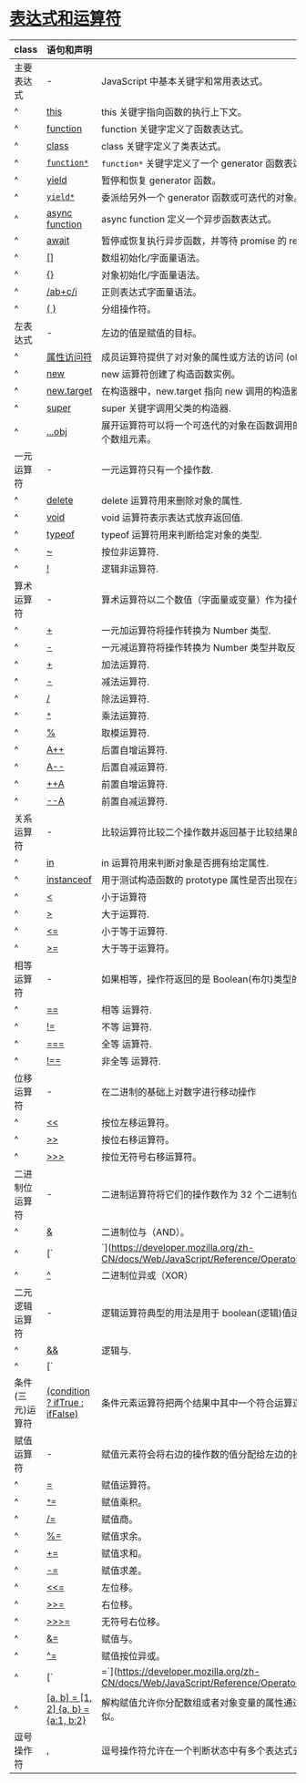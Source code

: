 # [表达式和运算符](https://developer.mozilla.org/zh-CN/docs/Web/JavaScript/Reference/Operators)

| class            | 语句和声明                                                                                                                                  | more                                                                                                    |
| ---------------- | ------------------------------------------------------------------------------------------------------------------------------------------- | ------------------------------------------------------------------------------------------------------- |
| 主要表达式       | -                                                                                                                                           | JavaScript 中基本关键字和常用表达式。                                                                   |
| ^                | [this](./this.md)                                                                                                                           | this 关键字指向函数的执行上下文。                                                                       |
| ^                | [function](https://developer.mozilla.org/zh-CN/docs/Web/JavaScript/Reference/Operators/function)                                            | function 关键字定义了函数表达式。                                                                       |
| ^                | [class](https://developer.mozilla.org/zh-CN/docs/Web/JavaScript/Reference/Operators/class)                                                  | class 关键字定义了类表达式。                                                                            |
| ^                | [`function*`](https://developer.mozilla.org/zh-CN/docs/Web/JavaScript/Reference/Operators/function*)                                        | `function*` 关键字定义了一个 generator 函数表达式。                                                     |
| ^                | [yield](https://developer.mozilla.org/zh-CN/docs/Web/JavaScript/Reference/Operators/yield)                                                  | 暂停和恢复 generator 函数。                                                                             |
| ^                | [`yield*`](https://developer.mozilla.org/zh-CN/docs/Web/JavaScript/Reference/Operators/yield*)                                              | 委派给另外一个 generator 函数或可迭代的对象。                                                           |
| ^                | [async function](https://developer.mozilla.org/zh-CN/docs/Web/JavaScript/Reference/Operators/async_function)                                | async function 定义一个异步函数表达式。                                                                 |
| ^                | [await](https://developer.mozilla.org/zh-CN/docs/Web/JavaScript/Reference/Operators/await)                                                  | 暂停或恢复执行异步函数，并等待 promise 的 resolve/reject 回调。                                         |
| ^                | [[]](https://developer.mozilla.org/zh-CN/docs/Web/JavaScript/Reference/Operators/Array)                                                     | 数组初始化/字面量语法。                                                                                 |
| ^                | [{}](https://developer.mozilla.org/zh-CN/docs/Web/JavaScript/Reference/Operators/Object_initializer)                                        | 对象初始化/字面量语法。                                                                                 |
| ^                | [/ab+c/i](https://developer.mozilla.org/zh-CN/docs/Web/JavaScript/Reference/Operators/RegExp)                                               | 正则表达式字面量语法。                                                                                  |
| ^                | [( )](https://developer.mozilla.org/zh-CN/docs/Web/JavaScript/Reference/Operators/Grouping)                                                 | 分组操作符。                                                                                            |
| 左表达式         | -                                                                                                                                           | 左边的值是赋值的目标。                                                                                  |
| ^                | [属性访问符](https://developer.mozilla.org/zh-CN/docs/Web/JavaScript/Reference/Operators/Property_accessors)                                | 成员运算符提供了对对象的属性或方法的访问 (object.property 和 object["property"]).                       |
| ^                | [new](./new.md)                                                                                                                             | new 运算符创建了构造函数实例。                                                                          |
| ^                | [new.target](https://developer.mozilla.org/zh-CN/docs/Web/JavaScript/Reference/Operators/new.target)                                        | 在构造器中，new.target 指向 new 调用的构造器。                                                          |
| ^                | [super](https://developer.mozilla.org/zh-CN/docs/Web/JavaScript/Reference/Operators/super)                                                  | super 关键字调用父类的构造器.                                                                           |
| ^                | [...obj](https://developer.mozilla.org/zh-CN/docs/Web/JavaScript/Reference/Operators/Spread_syntax)                                         | 展开运算符可以将一个可迭代的对象在函数调用的位置展开成为多个参数,或者在数组字面量中展开成多个数组元素。 |
| 一元运算符       | -                                                                                                                                           | 一元运算符只有一个操作数.                                                                               |
| ^                | [delete](https://developer.mozilla.org/zh-CN/docs/Web/JavaScript/Reference/Operators/delete)                                                | delete 运算符用来删除对象的属性.                                                                        |
| ^                | [void](https://developer.mozilla.org/zh-CN/docs/Web/JavaScript/Reference/Operators/void)                                                    | void 运算符表示表达式放弃返回值.                                                                        |
| ^                | [typeof](./typeof.md)                                                                                                                       | typeof 运算符用来判断给定对象的类型.                                                                    |
| ^                | [~](https://developer.mozilla.org/zh-CN/docs/Web/JavaScript/Reference/Operators/Bitwise_Operators#Bitwise_NOT)                              | 按位非运算符.                                                                                           |
| ^                | [!](https://developer.mozilla.org/zh-CN/docs/Web/JavaScript/Reference/Operators/Logical_Operators#Logical_NOT)                              | 逻辑非运算符.                                                                                           |
| 算术运算符       | -                                                                                                                                           | 算术运算符以二个数值（字面量或变量）作为操作数，并返回单个数值。                                        |
| ^                | [+](https://developer.mozilla.org/zh-CN/docs/Web/JavaScript/Reference/Operators/Arithmetic_Operators#Unary_plus)                            | 一元加运算符将操作转换为 Number 类型.                                                                   |
| ^                | [-](https://developer.mozilla.org/zh-CN/docs/Web/JavaScript/Reference/Operators/Arithmetic_Operators#Unary_negation)                        | 一元减运算符将操作转换为 Number 类型并取反.                                                             |
| ^                | [+](https://developer.mozilla.org/zh-CN/docs/Web/JavaScript/Reference/Operators/Arithmetic_Operators#Addition)                              | 加法运算符.                                                                                             |
| ^                | [-](https://developer.mozilla.org/zh-CN/docs/Web/JavaScript/Reference/Operators/Arithmetic_Operators#Subtraction)                           | 减法运算符.                                                                                             |
| ^                | [/](https://developer.mozilla.org/zh-CN/docs/Web/JavaScript/Reference/Operators/Arithmetic_Operators#Division)                              | 除法运算符.                                                                                             |
| ^                | [`*`](https://developer.mozilla.org/zh-CN/docs/Web/JavaScript/Reference/Operators/Arithmetic_Operators#Multiplication)                      | 乘法运算符.                                                                                             |
| ^                | [%](https://developer.mozilla.org/zh-CN/docs/Web/JavaScript/Reference/Operators/Arithmetic_Operators#Remainder)                             | 取模运算符.                                                                                             |
| ^                | [A++](https://developer.mozilla.org/zh-CN/docs/Web/JavaScript/Reference/Operators/Arithmetic_Operators#Increment)                           | 后置自增运算符.                                                                                         |
| ^                | [A--](https://developer.mozilla.org/zh-CN/docs/Web/JavaScript/Reference/Operators/Arithmetic_Operators#Decrement)                           | 后置自减运算符.                                                                                         |
| ^                | [++A](https://developer.mozilla.org/zh-CN/docs/Web/JavaScript/Reference/Operators/Arithmetic_Operators#Increment)                           | 前置自增运算符.                                                                                         |
| ^                | [--A](https://developer.mozilla.org/zh-CN/docs/Web/JavaScript/Reference/Operators/Arithmetic_Operators#Decrement)                           | 前置自减运算符.                                                                                         |
| 关系运算符       | -                                                                                                                                           | 比较运算符比较二个操作数并返回基于比较结果的 Boolean 值。                                               |
| ^                | [in](https://developer.mozilla.org/zh-CN/docs/Web/JavaScript/Reference/Operators/in)                                                        | in 运算符用来判断对象是否拥有给定属性.                                                                  |
| ^                | [instanceof](https://developer.mozilla.org/zh-CN/docs/Web/JavaScript/Reference/Operators/instanceof)                                        | 用于测试构造函数的 prototype 属性是否出现在对象的原型链中的任何位置                                     |
| ^                | [<](https://developer.mozilla.org/zh-CN/docs/Web/JavaScript/Reference/Operators/Comparison_Operators#Less_than_operator)                    | 小于运算符                                                                                              |
| ^                | [>](https://developer.mozilla.org/zh-CN/docs/Web/JavaScript/Reference/Operators/Comparison_Operators#Greater_than_operator)                 | 大于运算符.                                                                                             |
| ^                | [<=](https://developer.mozilla.org/zh-CN/docs/Web/JavaScript/Reference/Operators/Comparison_Operators#Less_than_or_equal_operator)          | 小于等于运算符.                                                                                         |
| ^                | [>=](https://developer.mozilla.org/zh-CN/docs/Web/JavaScript/Reference/Operators/Comparison_Operators#Greater_than_or_equal_operator)       | 大于等于运算符。                                                                                        |
| 相等运算符       | -                                                                                                                                           | 如果相等，操作符返回的是 Boolean(布尔)类型的 true，否则是 false。                                       |
| ^                | [==](https://developer.mozilla.org/zh-CN/docs/Web/JavaScript/Reference/Operators/Comparison_Operators#Equality)                             | 相等 运算符.                                                                                            |
| ^                | [!=](https://developer.mozilla.org/zh-CN/docs/Web/JavaScript/Reference/Operators/Comparison_Operators#Inequality)                           | 不等 运算符.                                                                                            |
| ^                | [===](https://developer.mozilla.org/zh-CN/docs/Web/JavaScript/Reference/Operators/Comparison_Operators#Identity)                            | 全等 运算符.                                                                                            |
| ^                | [!==](https://developer.mozilla.org/zh-CN/docs/Web/JavaScript/Reference/Operators/Comparison_Operators#Nonidentity)                         | 非全等 运算符.                                                                                          |
| 位移运算符       | -                                                                                                                                           | 在二进制的基础上对数字进行移动操作                                                                      |
| ^                | [<<](https://developer.mozilla.org/zh-CN/docs/Web/JavaScript/Reference/Operators/Bitwise_Operators#Left_shift)                              | 按位左移运算符。                                                                                        |
| ^                | [>>](https://developer.mozilla.org/zh-CN/docs/Web/JavaScript/Reference/Operators/Bitwise_Operators#Right_shift)                             | 按位右移运算符。                                                                                        |
| ^                | [>>>](https://developer.mozilla.org/zh-CN/docs/Web/JavaScript/Reference/Operators/Bitwise_Operators#Unsigned_right_shift)                   | 按位无符号右移运算符。                                                                                  |
| 二进制位运算符   | -                                                                                                                                           | 二进制运算符将它们的操作数作为 32 个二进制位（0 或 1）的集合，并返回标准的 JavaScript 数值。            |
| ^                | [&](https://developer.mozilla.org/zh-CN/docs/Web/JavaScript/Reference/Operators/Bitwise_Operators#Bitwise_AND)                              | 二进制位与（AND）。                                                                                     |
| ^                | [`|`](https://developer.mozilla.org/zh-CN/docs/Web/JavaScript/Reference/Operators/Bitwise_Operators#Bitwise_OR)                             | 二进制位或（OR）。                                                                                      |
| ^                | [^](https://developer.mozilla.org/zh-CN/docs/Web/JavaScript/Reference/Operators/Bitwise_Operators#Bitwise_XOR)                              | 二进制位异或（XOR）                                                                                     |
| 二元逻辑运算符   | -                                                                                                                                           | 逻辑运算符典型的用法是用于 boolean(逻辑)值运算, 它们返回 boolean 值。                                   |
| ^                | [&&](https://developer.mozilla.org/zh-CN/docs/Web/JavaScript/Reference/Operators/Logical_Operators#Logical_AND)                             | 逻辑与.                                                                                                 |
| ^                | [`||`](https://developer.mozilla.org/zh-CN/docs/Web/JavaScript/Reference/Operators/Logical_Operators#Logical_OR)                            | 逻辑或.                                                                                                 |
| 条件(三元)运算符 | [(condition ? ifTrue : ifFalse)](https://developer.mozilla.org/zh-CN/docs/Web/JavaScript/Reference/Operators/Conditional_Operator)          | 条件元素运算符把两个结果中其中一个符合运算逻辑的值返回。                                                |
| 赋值运算符       | -                                                                                                                                           | 赋值元素符会将右边的操作数的值分配给左边的操作数，并将其值修改为右边操作数相等的值。                    |
| ^                | [=](https://developer.mozilla.org/zh-CN/docs/Web/JavaScript/Reference/Operators/Assignment_Operators#Assignment)                            | 赋值运算符。                                                                                            |
| ^                | [`*=`](https://developer.mozilla.org/zh-CN/docs/Web/JavaScript/Reference/Operators/Assignment_Operators#Multiplication_assignment)          | 赋值乘积。                                                                                              |
| ^                | [/=](https://developer.mozilla.org/zh-CN/docs/Web/JavaScript/Reference/Operators/Assignment_Operators#Division_assignment)                  | 赋值商。                                                                                                |
| ^                | [%=](https://developer.mozilla.org/zh-CN/docs/Web/JavaScript/Reference/Operators/Assignment_Operators#Remainder_assignment)                 | 赋值求余。                                                                                              |
| ^                | [+=](https://developer.mozilla.org/zh-CN/docs/Web/JavaScript/Reference/Operators/Assignment_Operators#Addition_assignment)                  | 赋值求和。                                                                                              |
| ^                | [-=](https://developer.mozilla.org/zh-CN/docs/Web/JavaScript/Reference/Operators/Assignment_Operators#Subtraction_assignment)               | 赋值求差。                                                                                              |
| ^                | [<<=](https://developer.mozilla.org/zh-CN/docs/Web/JavaScript/Reference/Operators/Assignment_Operators#Left_shift_assignment)               | 左位移。                                                                                                |
| ^                | [>>=](https://developer.mozilla.org/zh-CN/docs/Web/JavaScript/Reference/Operators/Assignment_Operators#Right_shift_assignment)              | 右位移。                                                                                                |
| ^                | [>>>=](https://developer.mozilla.org/zh-CN/docs/Web/JavaScript/Reference/Operators/Assignment_Operators#Unsigned_right_shift_assignment)    | 无符号右位移。                                                                                          |
| ^                | [&=](https://developer.mozilla.org/zh-CN/docs/Web/JavaScript/Reference/Operators/Assignment_Operators#Bitwise_AND_assignment)               | 赋值与。                                                                                                |
| ^                | [^=](https://developer.mozilla.org/zh-CN/docs/Web/JavaScript/Reference/Operators/Assignment_Operators#Bitwise_XOR_assignment)               | 赋值按位异或。                                                                                          |
| ^                | [`|=`](https://developer.mozilla.org/zh-CN/docs/Web/JavaScript/Reference/Operators/Assignment_Operators#Bitwise_OR_assignment)              | 赋值或。                                                                                                |
| ^                | [[a, b] = [1, 2] {a, b} = {a:1, b:2}](https://developer.mozilla.org/zh-CN/docs/Web/JavaScript/Reference/Operators/Destructuring_assignment) | 解构赋值允许你分配数组或者对象变量的属性通过使用规定的语法，其看起来和数组和对象字面量很相似。          |
| 逗号操作符       | [,](https://developer.mozilla.org/zh-CN/docs/Web/JavaScript/Reference/Operators/Comma_Operator)                                             | 逗号操作符允许在一个判断状态中有多个表达式去进行运算并且最后返回最后一个表达式的值。                    |
